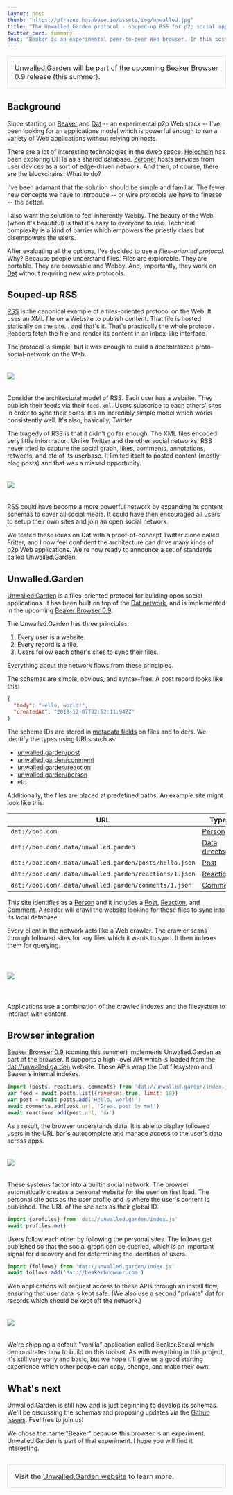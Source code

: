 ```yaml
---
layout: post
thumb: "https://pfrazee.hashbase.io/assets/img/unwalled.jpg"
title: "The Unwalled.Garden protocol - souped-up RSS for p2p social apps"
twitter_card: summary
desc: "Beaker is an experimental peer-to-peer Web browser. In this post, I will describe a new files-oriented protocol we are developing called Unwalled.Garden which will drive the applications stack for Beaker sites."
---
```


<p style="padding: 1rem; border: 1px solid #ddd; margin-bottom: 30px; font-size: 1rem">
Unwalled.Garden will be part of the upcoming <a href="https://beakerbrowser.com">Beaker Browser</a> 0.9 release (this summer).
</p>

## Background

Since starting on [Beaker](https://beakerbrowser.com) and [Dat](https://dat.foundation) -- an experimental p2p Web stack -- I've been looking for an applications model which is powerful enough to run a variety of Web applications without relying on hosts.

There are a lot of interesting technologies in the dweb space. [Holochain](https://holochain.org/) has been exploring DHTs as a shared database. [Zeronet](https://zeronet.io/) hosts services from user devices as a sort of edge-driven network. And then, of course, there are the blockchains. What to do?

I've been adamant that the solution should be simple and familiar. The fewer new concepts we have to introduce -- or wire protocols we have to finesse -- the better.

I also want the solution to feel inherently Webby. The beauty of the Web (when it's beautiful) is that it's easy to everyone to use. Technical complexity is a kind of barrier which empowers the priestly class but disempowers the users.

After evaluating all the options, I've decided to use a *files-oriented protocol*. Why? Because people understand files. Files are explorable. They are portable. They are browsable and Webby. And, importantly, they work on [Dat](https://dat.foundation) without requiring new wire protocols.

## Souped-up RSS

[RSS](https://en.wikipedia.org/wiki/RSS) is the canonical example of a files-oriented protocol on the Web. It uses an XML file on a Website to publish content. That file is hosted statically on the site... and that's it. That's practically the whole protocol. Readers fetch the file and render its content in an inbox-like interface.

The protocol is simple, but it was enough to build a decentralized proto-social-network on the Web.

<img src="/assets/img/google-reader.png" class="centered bordered" style="margin: 20px auto">

Consider the architectural model of RSS. Each user has a website. They publish their feeds via their `feed.xml`. Users subscribe to each others' sites in order to sync their posts. It's an incredibly simple model which works consistently well. It's also, basically, Twitter.

The tragedy of RSS is that it didn't go far enough. The XML files encoded very little information. Unlike Twitter and the other social networks, RSS never tried to capture the social graph, likes, comments, annotations, retweets, and etc of its userbase. It limited itself to posted content (mostly blog posts) and that was a missed opportunity.

<img src="/assets/img/feed-xml.png" class="centered bordered" style="margin: 20px auto">

RSS could have become a more powerful network by expanding its content schemas to cover all social media. It could have then encouraged all users to setup their own sites and join an open social network.

We tested these ideas on Dat with a proof-of-concept Twitter clone called Fritter, and I now feel confident the architecture can drive many kinds of p2p Web applications. We're now ready to announce a set of standards called Unwalled.Garden.

## Unwalled.Garden

[Unwalled.Garden](https://unwalled.garden) is a files-oriented protocol for building open social applications. It has been built on top of the [Dat network](https://dat.foundation), and is implemented in the upcoming [Beaker Browser 0.9](https://beakerbrowser.com).

The Unwalled.Garden has three principles:

 1. Every user is a website.
 2. Every record is a file.
 3. Users follow each other's sites to sync their files.

Everything about the network flows from these principles.

The schemas are simple, obvious, and syntax-free. A post record looks like this:

```json
{
  "body": "Hello, world!",
  "createdAt": "2018-12-07T02:52:11.947Z"
}
```

The schema IDs are stored in [metadata fields](https://unwalled.garden/docs/metadata) on files and folders. We identify the types using URLs such as:

 - [unwalled.garden/post](https://unwalled.garden/post)
 - [unwalled.garden/comment](https://unwalled.garden/comment)
 - [unwalled.garden/reaction](https://unwalled.garden/reaction)
 - [unwalled.garden/person](https://unwalled.garden/person)
 - etc

Additionally, the files are placed at predefined paths. An example site might look like this:

|URL|Type|
|-|-|
|`dat://bob.com`|[Person](https://unwalled.garden/person)|
|`dat://bob.com/.data/unwalled.garden`|[Data directory](https://unwalled.garden/dir/data)
|`dat://bob.com/.data/unwalled.garden/posts/hello.json`|[Post](https://unwalled.garden/post)
|`dat://bob.com/.data/unwalled.garden/reactions/1.json`|[Reaction](https://unwalled.garden/reaction)
|`dat://bob.com/.data/unwalled.garden/comments/1.json`|[Comment](https://unwalled.garden/comment)

This site identifies as a [Person](https://unwalled.garden/person) and it includes a [Post](https://unwalled.garden/post), [Reaction](https://unwalled.garden/reaction), and [Comment](https://unwalled.garden/comment). A reader will crawl the website looking for these files to sync into its local database.

Every client in the network acts like a Web crawler. The crawler scans through followed sites for any files which it wants to sync. It then indexes them for querying.

<img src="/assets/img/crawler.png" class="centered" style="margin: 40px auto">

Applications use a combination of the crawled indexes and the filesystem to interact with content.


## Browser integration

[Beaker Browser 0.9](https://beakerbrowser.com) (coming this summer) implements Unwalled.Garden as part of the browser. It supports a high-level API which is loaded from the [dat://unwalled.garden](dat://unwalled.garden) website. These APIs wrap the Dat filesystem and Beaker’s internal indexes.

```js
import {posts, reactions, comments} from 'dat://unwalled.garden/index.js'
var feed = await posts.list({reverse: true, limit: 10})
var post = await posts.add('Hello, world!')
await comments.add(post.url, 'Great post by me!')
await reactions.add(post.url, '👍')
```

As a result, the browser understands data. It is able to display followed users in the URL bar's autocomplete and manage access to the user's data across apps.

<img src="/assets/img/smart-urlbar.png" class="centered bordered" style="margin: 20px auto">

These systems factor into a builtin social network. The browser automatically creates a personal website for the user on first load. The personal site acts as the user profile and is where the user's content is published. The URL of the site acts as their global ID.

```js
import {profiles} from 'dat://unwalled.garden/index.js'
await profiles.me()
```

Users follow each other by following the personal sites. The follows get published so that the social graph can be queried, which is an important signal for discovery and for determining the identities of users.

```js
import {follows} from 'dat://unwalled.garden/index.js'
await follows.add('dat://beakerbrowser.com')
```

Web applications will request access to these APIs through an install flow, ensuring that user data is kept safe. (We also use a second "private" dat for records which should be kept off the network.)

<img src="/assets/img/beaker-social.png" class="centered bordered" style="margin: 20px auto">

We're shipping a default "vanilla" application called Beaker.Social which demonstrates how to build on this toolset. As with everything in this project, it's still very early and basic, but we hope it'll give us a good starting experience which other people can copy, change, and make their own.

## What's next

Unwalled.Garden is still new and is just beginning to develop its schemas. We'll be discussing the schemas and proposing updates via the [Github issues](https://github.com/beakerbrowser/unwalled.garden). Feel free to join us!

We chose the name "Beaker" because this browser is an experiment. Unwalled.Garden is part of that experiment. I hope you will find it interesting.

<p style="padding: 1rem; border: 1px solid #ddd; margin: 30px 0 30px; font-size: 1rem">
Visit the <a href="https://unwalled.garden">Unwalled.Garden website</a> to learn more.
</p>